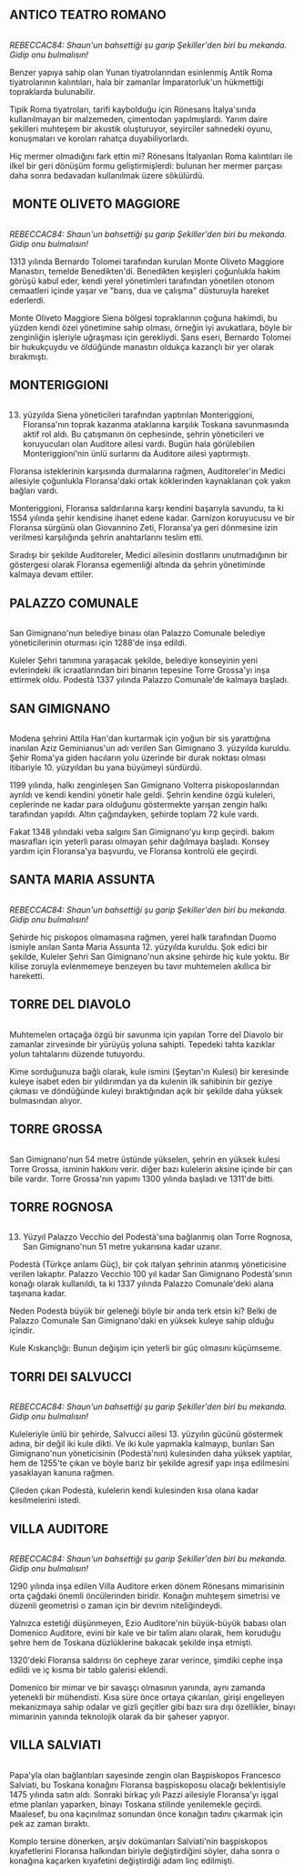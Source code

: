 
## ANTICO TEATRO ROMANO
<img src="http://i.imgur.com/kF59eSG.jpg" alt="" />

_REBECCAC84: Shaun'un bahsettiği şu garip Şekiller'den biri bu mekanda. Gidip onu bulmalısın!_

Benzer yapıya sahip olan Yunan tiyatrolarından esinlenmiş Antik Roma tiyatrolarının kalıntıları, hala bir zamanlar İmparatorluk'un hükmettiği topraklarda bulunabilir.

Tipik Roma tiyatroları, tarifi kaybolduğu için Rönesans İtalya'sında kullanılmayan bir malzemeden, çimentodan yapılmışlardı. Yarım daire şekilleri muhteşem bir akustik oluşturuyor, seyirciler sahnedeki oyunu, konuşmaları ve koroları rahatça duyabiliyorlardı.

Hiç mermer olmadığını fark ettin mi? Rönesans İtalyanları Roma kalıntıları ile ilkel bir geri dönüşüm formu geliştirmişlerdi: bulunan her mermer parçası daha sonra bedavadan kullanılmak üzere sökülürdü.

##  MONTE OLIVETO MAGGIORE
<img src="http://i.imgur.com/Uo4n8HM.jpg" alt="" />

_REBECCAC84: Shaun'un bahsettiği şu garip Şekiller'den biri bu mekanda. Gidip onu bulmalısın!_

1313 yılında Bernardo Tolomei tarafından kurulan Monte Oliveto Maggiore Manastırı, temelde Benedikten'di. Benedikten keşişleri çoğunlukla hakim görüşü kabul eder, kendi yerel yönetimleri tarafından yönetilen otonom cemaatleri içinde yaşar ve "barış, dua ve çalışma" düsturuyla hareket ederlerdi.

Monte Oliveto Maggiore Siena bölgesi topraklarının çoğuna hakimdi, bu yüzden kendi özel yönetimine sahip olması, örneğin iyi avukatlara, böyle bir zenginliğin işleriyle uğraşması için gerekliydi. Şans eseri, Bernardo Tolomei bir hukukçuydu ve öldüğünde manastırı oldukça kazançlı bir yer olarak bırakmıştı.

## MONTERIGGIONI
<img src="http://i.imgur.com/3DbNuCf.jpg" alt="" />

13. yüzyılda Siena yöneticileri tarafından yaptırılan Monteriggioni, Floransa'nın toprak kazanma ataklarına karşılık Toskana savunmasında aktif rol aldı. Bu çatışmanın ön cephesinde, şehrin yöneticileri ve koruyucuları olan Auditore ailesi vardı. Bugün hala görülebilen Monteriggioni'nin ünlü surlarını da Auditore ailesi yaptırmıştı.

Floransa isteklerinin karşısında durmalarına rağmen, Auditoreler'in Medici ailesiyle çoğunlukla Floransa'daki ortak köklerinden kaynaklanan çok yakın bağları vardı.

Monteriggioni, Floransa saldırılarına karşı kendini başarıyla savundu, ta ki 1554 yılında şehir kendisine ihanet edene kadar. Garnizon koruyucusu ve bir Floransa sürgünü olan Giovannino Zeti, Floransa'ya geri dönmesine izin verilmesi karşılığında şehrin anahtarlarını teslim etti.

Sıradışı bir şekilde Auditoreler, Medici ailesinin dostlarını unutmadığının bir göstergesi olarak Floransa egemenliği altında da şehrin yönetiminde kalmaya devam ettiler.

## PALAZZO COMUNALE
<img src="http://i.imgur.com/hnTNkiv.jpg" alt="" />

San Gimignano'nun belediye binası olan Palazzo Comunale belediye yöneticilerinin oturması için 1288'de inşa edildi.

Kuleler Şehri tanımına yaraşacak şekilde, belediye konseyinin yeni evlerindeki ilk icraatlarından biri binanın tepesine Torre Grossa'yı inşa ettirmek oldu. Podestà 1337 yılında Palazzo Comunale'de kalmaya başladı.

## SAN GIMIGNANO
<img src="http://i.imgur.com/zhhr5sP.jpg" alt="" />

Modena şehrini Attila Han'dan kurtarmak için yoğun bir sis yarattığına inanılan Aziz Geminianus'un adı verilen San Gimignano 3. yüzyılda kuruldu. Şehir Roma'ya giden hacıların yolu üzerinde bir durak noktası olması itibariyle 10. yüzyıldan bu yana büyümeyi sürdürdü.

1199 yılında, halkı zenginleşen San Gimignano Volterra piskoposlarından ayrıldı ve kendi kendini yönetir hale geldi. Şehrin kendine özgü kuleleri, ceplerinde ne kadar para olduğunu göstermekte yarışan zengin halkı tarafından yapıldı. Altın çağındayken, şehirde toplam 72 kule vardı.

Fakat 1348 yılındaki veba salgını San Gimignano'yu kırıp geçirdi. bakım masrafları için yeterli parası olmayan şehir dağılmaya başladı. Konsey yardım için Floransa'ya başvurdu, ve Floransa kontrolü ele geçirdi.

## SANTA MARIA ASSUNTA
<img src="http://i.imgur.com/O8YoC7j.jpg" alt="" />

_REBECCAC84: Shaun'un bahsettiği şu garip Şekiller'den biri bu mekanda. Gidip onu bulmalısın!_

Şehirde hiç piskopos olmamasına rağmen, yerel halk tarafından Duomo ismiyle anılan Santa Maria Assunta 12. yüzyılda kuruldu. Şok edici bir şekilde, Kuleler Şehri San Gimignano'nun aksine şehirde hiç kule yoktu. Bir kilise zoruyla evlenmemeye benzeyen bu tavır muhtemelen akıllıca bir hareketti.

## TORRE DEL DIAVOLO
<img src="http://i.imgur.com/6FVyJkZ.jpg" alt="" />

Muhtemelen ortaçağa özgü bir savunma için yapılan Torre del Diavolo bir zamanlar zirvesinde bir yürüyüş yoluna sahipti. Tepedeki tahta kazıklar yolun tahtalarını düzende tutuyordu.

Kime sorduğunuza bağlı olarak, kule ismini (Şeytan'ın Kulesi) bir keresinde kuleye isabet eden bir yıldırımdan ya da kulenin ilk sahibinin bir geziye çıkması ve döndüğünde kuleyi bıraktığından açık bir şekilde daha yüksek bulmasından alıyor.

## TORRE GROSSA
<img src="http://i.imgur.com/kcRh7nE.jpg" alt="" />

San Gimignano'nun 54 metre üstünde yükselen, şehrin en yüksek kulesi Torre Grossa, isminin hakkını verir. diğer bazı kulelerin aksine içinde bir çan bile vardır. Torre Grossa'nın yapımı 1300 yılında başladı ve 1311'de bitti.

## TORRE ROGNOSA
<img src="http://i.imgur.com/VXY8Ft7.jpg" alt="" />

13. Yüzyıl Palazzo Vecchio del Podestà'sına bağlanmış olan Torre Rognosa, San Gimignano'nun 51 metre yukarısına kadar uzanır.

Podestà (Türkçe anlamı Güç), bir çok ıtalyan şehrinin atanmış yöneticisine verilen lakaptır. Palazzo Vecchio 100 yıl kadar San Gimignano Podestà'sının konağı olarak kullanıldı, ta ki 1337 yılında Palazzo Comunale'deki alana taşınana kadar.

Neden Podestà büyük bir geleneği böyle bir anda terk etsin ki? Belki de Palazzo Comunale San Gimignano'daki en yüksek kuleye sahip olduğu içindir.

Kule Kıskançlığı: Bunun değişim için yeterli bir güç olmasını küçümseme.

## TORRI DEI SALVUCCI
<img src="http://i.imgur.com/A04sm3c.jpg" alt="" />

_REBECCAC84: Shaun'un bahsettiği şu garip Şekiller'den biri bu mekanda. Gidip onu bulmalısın!_

Kuleleriyle ünlü bir şehirde, Salvucci ailesi 13. yüzyılın gücünü göstermek adına, bir değil iki kule dikti. Ve iki kule yapmakla kalmayıp, bunları San Gimignano'nun yöneticisinin (Podestà'nın) kulesinden daha yüksek yaptılar, hem de 1255'te çıkan ve böyle bariz bir şekilde agresif yapı inşa edilmesini yasaklayan kanuna rağmen.

Çileden çıkan Podestà, kulelerin kendi kulesinden kısa olana kadar kesilmelerini istedi.

## VILLA AUDITORE
<img src="http://i.imgur.com/3PQyVs1.jpg" alt="" />

_REBECCAC84: Shaun'un bahsettiği şu garip Şekiller'den biri bu mekanda. Gidip onu bulmalısın!_

1290 yılında inşa edilen Villa Auditore erken dönem Rönesans mimarisinin orta çağdaki önemli öncülerinden biridir. Konağın muhteşem simetrisi ve düzenli geometrisi o zaman için bir devrim niteliğindeydi.

Yalnızca estetiği düşünmeyen, Ezio Auditore'nin büyük-büyük babası olan Domenico Auditore, evini bir kale ve bir talim alanı olarak, hem koruduğu şehre hem de Toskana düzlüklerine bakacak şekilde inşa etmişti.

1320'deki Floransa saldırısı ön cepheye zarar verince, şimdiki cephe inşa edildi ve iç kısma bir tablo galerisi eklendi.

Domenico bir mimar ve bir savaşçı olmasının yanında, aynı zamanda yetenekli bir mühendisti. Kısa süre önce ortaya çıkarılan, girişi engelleyen mekanizmaya sahip odalar ve gizli geçitler gibi bazı sıra dışı özellikler, binayı mimarinin yanında teknolojik olarak da bir şaheser yapıyor.

## VILLA SALVIATI
<img src="http://i.imgur.com/mkQYIw6.jpg" alt="" />

Papa'yla olan bağlantıları sayesinde zengin olan Başpiskopos Francesco Salviati, bu Toskana konağını Floransa başpiskoposu olacağı beklentisiyle 1475 yılında satın aldı. Sonraki birkaç yılı Pazzi ailesiyle Floransa'yı işgal etme planları yaparken, binayı Toskana stilinde yenilemekle geçirdi. Maalesef, bu ona kaçınılmaz sonundan önce konağın tadını çıkarmak için pek az zaman bıraktı.

Komplo tersine dönerken, arşiv dokümanları Salviati'nin başpiskopos kıyafetlerini Floransa halkından biriyle değiştirdiğini söyler, daha sonra o konağına kaçarken kıyafetini değiştirdiği adam linç edilmişti.

